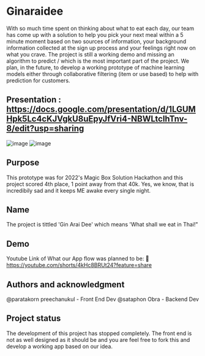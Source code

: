 
# Ginaraidee

With so much time spent on thinking about what to eat each day, our team has come up with a solution to help you pick your next meal within a 5 minute moment based on two sources of information, your background information collected at the sign up process and your feelings right now on what you crave. The project is still a working demo and missing an algorithm to predict / which is the most important part of the project. We plan, in the future, to develop a working prototype of machine learning models either through collaborative filtering (item or use based) to help with prediction for customers. 
## Presentation : https://docs.google.com/presentation/d/1LGUMHpk5Lc4cKJVgkU8uEpyJfVri4-NBWLtclhTnv-8/edit?usp=sharing
![image](https://user-images.githubusercontent.com/85420217/174940783-2b4c2226-4083-455d-a402-b2304116fcad.png)
![image](https://user-images.githubusercontent.com/85420217/174940827-9162a439-709d-4cf9-a4db-2e3c6170182a.png)

## Purpose
This prototype was for 2022's Magic Box Solution Hackathon and this project scored 4th place, 1 point away from that 40k. Yes, we know, that is incredibily sad and it keeps ME awake every single night. 

## Name
The project is tittled 'Gin Arai Dee' which means 'What shall we eat in Thai!"

## Demo
Youtube Link of What our App flow was planned to be: 🌮
https://youtube.com/shorts/4kHc8BRUt24?feature=share

## Authors and acknowledgment
@paratakorn preechanukul - Front End Dev
@sataphon Obra - Backend Dev

## Project status
The development of this project has stopped completely. The front end is not as well designed as it should be and you are feel free to fork this and develop a working app based on our idea. 
